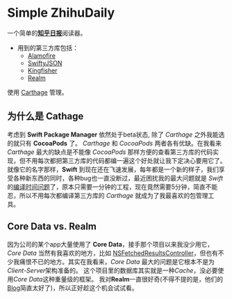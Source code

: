 # Simple ZhihuDaily
一个简单的[**知乎日报**](http://daily.zhihu.com)阅读器。

* 用到的第三方库包括：
  * [Alamofire](https://github.com/Alamofire/Alamofire)
  * [SwiftyJSON](https://github.com/SwiftyJSON/SwiftyJSON)
  * [Kingfisher](https://github.com/onevcat/Kingfisher)
  * [Realm](https://realm.io/)

使用 [Carthage](https://github.com/Carthage/Carthage) 管理。

## 为什么是 Cathage

考虑到 **Swift Package Manager** 依然处于beta状态, 除了 *Carthage* 之外我能选的就只有 **CocoaPods** 了。
*Carthage* 和 *CocoaPods* 两者各有优缺。在我看来 *Carthage* 最大的缺点是不能像 *CocoaPods* 那样方便的查看第三方库的代码实现，但不用每次都把第三方库的代码都编一遍这个好处就让我下定决心要用它了。
就像它的名字那样，**Swift** 到现在还在飞速发展，每年都是一个新的样子，我们享受各种新东西的同时，各种bug也一直没断过，最近困扰我的最大问题就是 *Swift* 的[编译时间问题](https://medium.com/@RobertGummesson/regarding-swift-build-time-optimizations-fc92cdd91e31#.43ddf9po4)了，原本只需要一分钟的工程，现在竟然需要5分钟，简直不能忍，所以不用每次都编译第三方库的 *Carthage* 就成为了我最喜欢的包管理工具。

## Core Data vs. Realm
因为公司的某个app大量使用了 **Core Data**，接手那个项目以来我没少用它，*Core Data* 当然有我喜欢的地方，比如 [NSFetchedResultsController](https://developer.apple.com/reference/coredata/nsfetchedresultscontroller)，但也有不少我痛恨不已的地方。其实在我看来，*Core Data* 最大的问题是它根本不是为 *Client-Server*架构准备的。
这个项目里的数据库其实就是一种*Cache*，没必要使用*Core Data*这种重量级的框架。
我对**Realm**一直很好奇(不得不提的是，他们的[Blog](https://realm.io/news/)简直太好了)，所以正好趁这个机会试试看。

